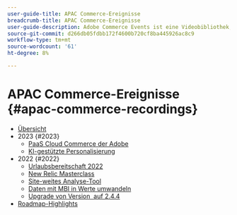 ```yaml
---
user-guide-title: APAC Commerce-Ereignisse
breadcrumb-title: APAC Commerce-Ereignisse
user-guide-description: Adobe Commerce Events ist eine Videobibliothek, in der Experten und Kollegen ihre Gedanken und Ideen zur Verwendung von Adobe Commerce teilen.
source-git-commit: d266db05fdbb172f4600b720cf8ba445926ac8c9
workflow-type: tm+mt
source-wordcount: '61'
ht-degree: 8%

---
```



# APAC Commerce-Ereignisse {#apac-commerce-recordings}

+ [Übersicht](overview.md)
+ 2023 {#2023}
   + [PaaS Cloud Commerce der Adobe](2023/adobes-paas-cloud-commerce.md)
   + [KI-gestützte Personalisierung](2023/ai-personalisation.md)
+ 2022 {#2022}
   + [Urlaubsbereitschaft 2022](2022/holiday.md)
   + [New Relic Masterclass](2022/new-relic.md)
   + [Site-weites Analyse-Tool](2022/analysis-tool.md)
   + [Daten mit MBI in Werte umwandeln](2022/mbi.md)
   + [Upgrade von Version  auf 2.4.4](2022/upgrade.md)
+ [Roadmap-Highlights](release-highlights.md)

<!--+ Commerce Events {#commerce-events}
  + [Overview](commerce-events/overview.md)
  + 2022 {#2022}
    + [Top Tips and Tricks for Adobe Campaign Standard](customer-journeys/2022/tips-and-tricks.md)
    + [Develop and customize data models in Adobe Campaign Classic](customer-journeys/2022/data-models.md)

+ Data and insights {#commerce-release-updates}
  + [Overview](commerce-release-updates/overview.md)
  + 2022 {#2022}
    + [Innovations and trends](data-and-insights/2022/innovations.md)
    + [Sensei and Analysis Workspace](data-and-insights/2022/sensei.md)
    + [Personalize and automate with Adobe Target](data-and-insights/2022/personalize.md)
    + [Analytics and Target applications for Mobile and Apps](data-and-insights/2022/mobile-and-apps.md)
    + [Cross Device Analytics and Customer Journey Analytics](data-and-insights/2022/cross-device-analytics.md) -->